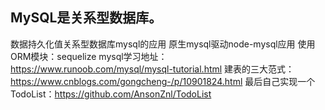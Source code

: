 ## MySQL是关系型数据库。
数据持久化值关系型数据库mysql的应用
原生mysql驱动node-mysql应用
使用ORM模块：sequelize
mysql学习地址： https://www.runoob.com/mysql/mysql-tutorial.html
建表的三大范式：https://www.cnblogs.com/gongcheng-/p/10901824.html
最后自己实现一个TodoList：https://github.com/AnsonZnl/TodoList